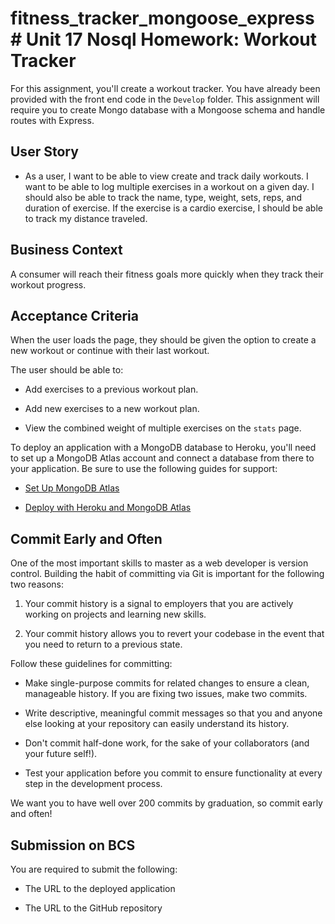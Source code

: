 # fitness_tracker_mongoose_express# Unit 17 Nosql Homework: Workout Tracker

For this assignment, you'll create a workout tracker. You have already been provided with the front end code in the `Develop` folder. This assignment will require you to create Mongo database with a Mongoose schema and handle routes with Express.

## User Story

* As a user, I want to be able to view create and track daily workouts. I want to be able to log multiple exercises in a workout on a given day. I should also be able to track the name, type, weight, sets, reps, and duration of exercise. If the exercise is a cardio exercise, I should be able to track my distance traveled.

## Business Context

A consumer will reach their fitness goals more quickly when they track their workout progress.

## Acceptance Criteria

When the user loads the page, they should be given the option to create a new workout or continue with their last workout.

The user should be able to:

  * Add exercises to a previous workout plan.

  * Add new exercises to a new workout plan.

  * View the combined weight of multiple exercises on the `stats` page.

To deploy an application with a MongoDB database to Heroku, you'll need to set up a MongoDB Atlas account and connect a database from there to your application. Be sure to use the following guides for support:

  * [Set Up MongoDB Atlas](../04-Supplemental/MongoAtlas-Setup.md)

  * [Deploy with Heroku and MongoDB Atlas](../04-Supplemental/MongoAtlas-Deploy.md)

## Commit Early and Often

One of the most important skills to master as a web developer is version control. Building the habit of committing via Git is important for the following two reasons:

1. Your commit history is a signal to employers that you are actively working on projects and learning new skills.

2. Your commit history allows you to revert your codebase in the event that you need to return to a previous state.

Follow these guidelines for committing:

* Make single-purpose commits for related changes to ensure a clean, manageable history. If you are fixing two issues, make two commits.

* Write descriptive, meaningful commit messages so that you and anyone else looking at your repository can easily understand its history.

* Don't commit half-done work, for the sake of your collaborators (and your future self!).

* Test your application before you commit to ensure functionality at every step in the development process.

We want you to have well over 200 commits by graduation, so commit early and often!

## Submission on BCS

You are required to submit the following:

* The URL to the deployed application

* The URL to the GitHub repository
